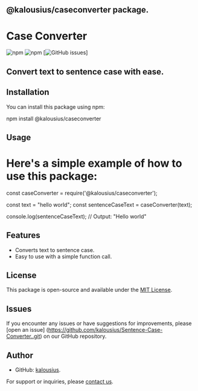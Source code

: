 ## @kalousius/caseconverter package.

# Case Converter

![npm](https://img.shields.io/npm/v/@kalousius/caseconverter)
![npm](https://img.shields.io/npm/dt/@kalousius/caseconverter)
[![GitHub issues](https://github.com/kalousius/Sentence-Case-Converter..git)]

## Convert text to sentence case with ease.

## Installation

You can install this package using npm:

npm install @kalousius/caseconverter

## Usage

# Here's a simple example of how to use this package:

const caseConverter = require('@kalousius/caseconverter');

const text = "hello world";
const sentenceCaseText = caseConverter(text);

console.log(sentenceCaseText); // Output: "Hello world"


## Features

- Converts text to sentence case.
- Easy to use with a simple function call.

## License

This package is open-source and available under the [MIT License](LICENSE).

## Issues

If you encounter any issues or have suggestions for improvements, please [open an issue] (https://github.com/kalousius/Sentence-Case-Converter..git) on our GitHub repository.


## Author
- GitHub: [kalousius](https://github.com/kalousius/Sentence-Case-Converter..git).

For support or inquiries, please [contact us](kalousius).

